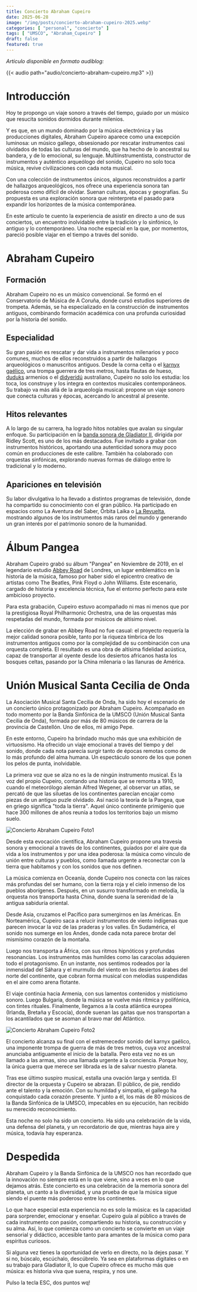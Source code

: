 ```yaml
---
title: Concierto Abraham Cupeiro
date: 2025-06-28
image: "/img/posts/concierto-abraham-cupeiro-2025.webp"
categories: [ "personal", "concierto" ]
tags: [ "UMSCO", "Abraham_Cupeiro" ]
draft: false
featured: true
---
```


*Articulo disponible en formato audiblog:*

{{< audio path="audio/concierto-abraham-cupeiro.mp3" >}}

# Introducción

Hoy te propongo un viaje sonoro a través del tiempo, guiado por un músico que resucita sonidos dormidos durante milenios.

Y es que, en un mundo dominado por la música electrónica y las producciones digitales, Abraham Cupeiro aparece como una excepción luminosa: un músico gallego, obsesionado por rescatar instrumentos casi olvidados de todas las culturas del mundo, que ha hecho de lo ancestral su bandera, y de lo emocional, su lenguaje. Multiinstrumentista, constructor de instrumentos y auténtico arqueólogo del sonido, Cupeiro no solo toca música, revive civilizaciones con cada nota musical.

Con una colección de instrumentos únicos, algunos reconstruidos a partir de hallazgos arqueológicos, nos ofrece una experiencia sonora tan poderosa como difícil de olvidar. Suenan culturas, épocas y geografías. Su propuesta es una exploración sonora que reinterpreta el pasado para expandir los horizontes de la música contemporánea.

En este artículo te cuento la experiencia de asistir en directo a uno de sus conciertos, un encuentro inolvidable entre la tradición y lo sinfónico, lo antiguo y lo contemporáneo. Una noche especial en la que, por momentos, pareció posible viajar en el tiempo a través del sonido.

# Abraham Cupeiro

## Formación

Abraham Cupeiro no es un músico convencional. Se formó en el Conservatorio de Música de A Coruña, donde cursó estudios superiores de trompeta. Además, se ha especializado en la construcción de instrumentos antiguos, combinando formación académica con una profunda curiosidad por la historia del sonido.

## Especialidad

Su gran pasión es rescatar y dar vida a instrumentos milenarios y poco comunes, muchos de ellos reconstruidos a partir de hallazgos arqueológicos o manuscritos antiguos. Desde la corna celta o el [karnyx gaélico](https://en.wikipedia.org/wiki/Carnyx), una trompa guerrera de tres metros, hasta flautas de hueso, [duduks](https://en.wikipedia.org/wiki/Duduk) armenios o el [didyeridú](https://es.wikipedia.org/wiki/Didyerid%C3%BA) australiano, Cupeiro no solo los estudia: los toca, los construye y los integra en contextos musicales contemporáneos. Su trabajo va más allá de la arqueología musical: propone un viaje sonoro que conecta culturas y épocas, acercando lo ancestral al presente.

## Hitos relevantes

A lo largo de su carrera, ha logrado hitos notables que avalan su singular enfoque. Su participación en la [banda sonora de Gladiator II](https://www.youtube.com/watch?v=K3a7b3inMKc), dirigida por Ridley Scott, es uno de los más destacados. Fue invitado a grabar con instrumentos históricos, aportando una autenticidad sonora muy poco común en producciones de este calibre. También ha colaborado con orquestas sinfónicas, explorando nuevas formas de diálogo entre lo tradicional y lo moderno.

## Apariciones en televisión

Su labor divulgativa lo ha llevado a distintos programas de televisión, donde ha compartido su conocimiento con el gran público. Ha participado en espacios como La Aventura del Saber, Órbita Laika o [La Revuelta](https://www.youtube.com/watch?v=PWF9XDMqRcY), mostrando algunos de los instrumentos más raros del mundo y generando un gran interés por el patrimonio sonoro de la humanidad.

# Álbum Pangea

Abraham Cupeiro grabó su álbum "Pangea" en Noviembre de 2019, en el legendario estudio [Abbey Road](https://en.wikipedia.org/wiki/Abbey_Road) de Londres, un lugar emblemático en la historia de la música, famoso por haber sido el epicentro creativo de artistas como The Beatles, Pink Floyd o John Williams. Este escenario, cargado de historia y excelencia técnica, fue el entorno perfecto para este ambicioso proyecto.

Para esta grabación, Cupeiro estuvo acompañado ni mas ni menos que por la prestigiosa Royal Philharmonic Orchestra, una de las orquestas más respetadas del mundo, formada por músicos de altísimo nivel.

La elección de grabar en Abbey Road no fue casual: el proyecto requería la mejor calidad sonora posible, tanto por la riqueza tímbrica de los instrumentos antiguos como por la complejidad de su combinación con una orquesta completa. El resultado es una obra de altísima fidelidad acústica, capaz de transportar al oyente desde los desiertos africanos hasta los bosques celtas, pasando por la China milenaria o las llanuras de América.

# Unión Musical Santa Cecilia de Onda

La Asociación Musical Santa Cecilia de Onda, ha sido hoy el escenario de un concierto único protagonizado por Abraham Cupeiro. Acompañado en todo momento por la Banda Sinfónica de la UMSCO (Unión Musical Santa Cecilia de Onda), formada por más de 80 músicos de carrera de la provincia de Castellón. Uno de ellos, mi amigo Pepe.

En este entorno, Cupeiro ha brindado mucho más que una exhibición de virtuosismo. Ha ofrecido un viaje emocional a través del tiempo y del sonido, donde cada nota parecía surgir tanto de épocas remotas como de lo más profundo del alma humana. Un espectáculo sonoro de los que ponen los pelos de punta, inolvidable.

La primera voz que se alza no es la de ningún instrumento musical. Es la voz del propio Cupeiro, contando una historia que se remonta a 1910, cuando el meteorólogo alemán Alfred Wegener, al observar un atlas, se percató de que las siluetas de los continentes parecían encajar como piezas de un antiguo puzle olvidado. Así nació la teoría de la Pangea, que en griego significa "toda la tierra". Aquel único continente primigenio que hace 300 millones de años reunía a todos los territorios bajo un mismo suelo.

![Concierto Abraham Cupeiro Foto1](/img/concierto-abraham-cupeiro-foto1.webp)

Desde esta evocación científica, Abraham Cupeiro propone una travesía sonora y emocional a través de los continentes, guiados por el aire que da vida a los instrumentos y por una idea poderosa: la música como vínculo de unión entre culturas y pueblos, como llamada urgente a reconectar con la tierra que habitamos y con los sonidos que nos definen.

La música comienza en Oceanía, donde Cupeiro nos conecta con las raíces más profundas del ser humano, con la tierra roja y el cielo inmenso de los pueblos aborígenes. Después, en un susurro transformado en melodía, la orquesta nos transporta hasta China, donde suena la serenidad de la antigua sabiduría oriental.

Desde Asia, cruzamos el Pacífico para sumergirnos en las Américas. En Norteamérica, Cupeiro saca a relucir instrumentos de viento indígenas que parecen invocar la voz de las praderas y los valles. En Sudamérica, el sonido nos sumerge en los Andes, donde cada nota parece brotar del mismísimo corazón de la montaña.

Luego nos transporta a África, con sus ritmos hipnóticos y profundas resonancias. Los instrumentos más humildes como las caracolas adquieren todo el protagonismo. En un instante, nos sentimos rodeados por la inmensidad del Sáhara y el murmullo del viento en los desiertos árabes del norte del continente, que cobran forma musical con melodías suspendidas en el aire como arena flotante.

El viaje continúa hacia Armenia, con sus lamentos contenidos y misticismo sonoro. Luego Bulgaria, donde la música se vuelve más rítmica y polifónica, con tintes rituales. Finalmente, llegamos a la costa atlántica europea (Irlanda, Bretaña y Escocia), donde suenan las gaitas que nos transportan a los acantilados que se asoman al bravo mar del Atlántico.

![Concierto Abraham Cupeiro Foto2](/img/concierto-abraham-cupeiro-foto2.webp)

El concierto alcanza su final con el estremecedor sonido del karnyx gaélico, una imponente trompa de guerra de más de tres metros, cuya voz ancestral anunciaba antiguamente el inicio de la batalla. Pero esta vez no es un llamado a las armas, sino una llamada urgente a la conciencia. Porque hoy, la única guerra que merece ser librada es la de salvar nuestro planeta.

Tras ese último suspiro musical, estalla una ovación larga y sentida. El director de la orquesta y Cupeiro se abrazan. El público, de pie, rendido ante el talento y la emoción. Con su humildad y simpatía, el gallego ha conquistado cada corazón presente. Y junto a él, los más de 80 músicos de la Banda Sinfónica de la UMSCO, impecables en su ejecución, han recibido su merecido reconocimiento.

Esta noche no solo ha sido un concierto. Ha sido una celebración de la vida, una defensa del planeta, y un recordatorio de que, mientras haya aire y música, todavía hay esperanza.

# Despedida

Abraham Cupeiro y la Banda Sinfónica de la UMSCO nos han recordado que la innovación no siempre está en lo que viene, sino a veces en lo que dejamos atrás. Este concierto es una celebración de la memoria sonora del planeta, un canto a la diversidad, y una prueba de que la música sigue siendo el puente más poderoso entre los continentes.

Lo que hace especial esta experiencia no es solo la música: es la capacidad para sorprender, emocionar y enseñar. Cupeiro guía al público a través de cada instrumento con pasión, compartiendo su historia, su construcción y su alma. Así, lo que comienza como un concierto se convierte en un viaje sensorial y didáctico, accesible tanto para amantes de la música como para espíritus curiosos.

Si alguna vez tienes la oportunidad de verlo en directo, no la dejes pasar. Y si no, búscalo, escúchalo, descúbrelo. Ya sea en plataformas digitales o en su trabajo para Gladiator II, lo que Cupeiro ofrece es mucho más que música: es historia viva que suena, respira, y nos une.

Pulso la tecla ESC, dos puntos wq!
